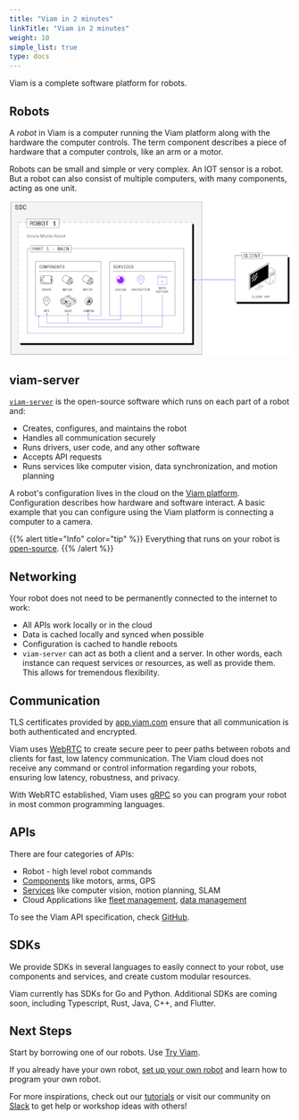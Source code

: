 ```yaml
---
title: "Viam in 2 minutes"
linkTitle: "Viam in 2 minutes"
weight: 10
simple_list: true
type: docs
---
```


Viam is a complete software platform for robots.

## Robots

A *robot* in Viam is a computer running the Viam platform along with the hardware the computer controls.
The term component describes a piece of hardware that a computer controls, like an arm or a motor.

Robots can be small and simple or very complex.
An IOT sensor is a robot.
But a robot can also consist of multiple computers, with many components, acting as one unit.

![Robot components](img/robot-components.png)

## viam-server

[`viam-server`](https://github.com/viamrobotics/rdk) is the open-source software which runs on each part of a robot and:

- Creates, configures, and maintains the robot
- Handles all communication securely
- Runs drivers, user code, and any other software
- Accepts API requests
- Runs services like computer vision, data synchronization, and motion planning

A robot's configuration lives in the cloud on the [Viam platform](https://app.viam.com).
Configuration describes how hardware and software interact.
A basic example that you can configure using the Viam platform is connecting a computer to a camera.

{{% alert title="Info" color="tip" %}}
Everything that runs on your robot is [open-source](http://github.com/viamrobotics).
{{% /alert %}}

## Networking

Your robot does not need to be permanently connected to the internet to work:

- All APIs work locally or in the cloud
- Data is cached locally and synced when possible
- Configuration is cached to handle reboots
- `viam-server` can act as both a client and a server.
  In other words, each instance can request services or resources, as well as provide them.
  This allows for tremendous flexibility.

## Communication

TLS certificates provided by [app.viam.com](https://app.viam.com) ensure that all communication is both authenticated and encrypted.

Viam uses [WebRTC](https://webrtc.org/) to create secure peer to peer paths between robots and clients for fast, low latency communication.
The Viam cloud does not receive any command or control information regarding your robots, ensuring low latency, robustness, and privacy.

With WebRTC established, Viam uses [gRPC](https://grpc.io/) so you can program your robot in most common programming languages.

## APIs

There are four categories of APIs:

- Robot - high level robot commands
- [Components](/components) like motors, arms, GPS
- [Services](/services) like computer vision, motion planning, SLAM
- Cloud Applications like [fleet management](/product-overviews/fleet-management), [data management](/services/data-management)

To see the Viam API specification, check [GitHub](https://github.com/viamrobotics/api).

## SDKs

We provide SDKs in several languages to easily connect to your robot, use components and services, and create custom modular resources.

Viam currently has SDKs for Go and Python.
Additional SDKs are coming soon, including Typescript, Rust, Java, C++, and Flutter.

## Next Steps

Start by borrowing one of our robots.
Use [Try Viam](/getting-started/try-viam/).

If you already have your own robot, [set up your own robot](/getting-started/app-usage/) and learn how to program your own robot.

For more inspirations, check out our [tutorials](/tutorials) or visit our community on [Slack](https://viamrobotics.slack.com/) to get help or workshop ideas with others!
